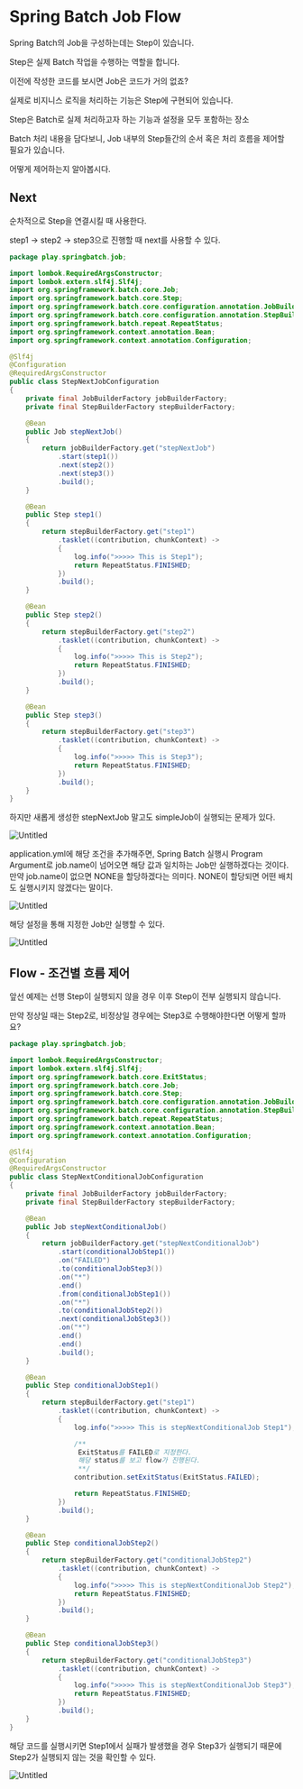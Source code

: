 # Spring Batch Job Flow

Spring Batch의 Job을 구성하는데는 Step이 있습니다.

Step은 실제 Batch 작업을 수행하는 역할을 합니다.

이전에 작성한 코드를 보시면 Job은 코드가 거의 없죠?

실제로 비지니스 로직을 처리하는 기능은 Step에 구현되어 있습니다.

Step은 Batch로 실제 처리하고자 하는 기능과 설정을 모두 포함하는 장소

Batch 처리 내용을 담다보니, Job 내부의 Step들간의 순서 혹은 처리 흐름을 제어할 필요가 있습니다.

어떻게 제어하는지 알아봅시다.

## Next

순차적으로 Step을 연결시킬 때 사용한다.

step1 → step2 → step3으로 진행할 때 next를 사용할 수 있다.

```java
package play.springbatch.job;

import lombok.RequiredArgsConstructor;
import lombok.extern.slf4j.Slf4j;
import org.springframework.batch.core.Job;
import org.springframework.batch.core.Step;
import org.springframework.batch.core.configuration.annotation.JobBuilderFactory;
import org.springframework.batch.core.configuration.annotation.StepBuilderFactory;
import org.springframework.batch.repeat.RepeatStatus;
import org.springframework.context.annotation.Bean;
import org.springframework.context.annotation.Configuration;

@Slf4j
@Configuration
@RequiredArgsConstructor
public class StepNextJobConfiguration
{
    private final JobBuilderFactory jobBuilderFactory;
    private final StepBuilderFactory stepBuilderFactory;

    @Bean
    public Job stepNextJob()
    {
        return jobBuilderFactory.get("stepNextJob")
            .start(step1())
            .next(step2())
            .next(step3())
            .build();
    }

    @Bean
    public Step step1()
    {
        return stepBuilderFactory.get("step1")
            .tasklet((contribution, chunkContext) ->
            {
                log.info(">>>>> This is Step1");
                return RepeatStatus.FINISHED;
            })
            .build();
    }

    @Bean
    public Step step2()
    {
        return stepBuilderFactory.get("step2")
            .tasklet((contribution, chunkContext) ->
            {
                log.info(">>>>> This is Step2");
                return RepeatStatus.FINISHED;
            })
            .build();
    }

    @Bean
    public Step step3()
    {
        return stepBuilderFactory.get("step3")
            .tasklet((contribution, chunkContext) ->
            {
                log.info(">>>>> This is Step3");
                return RepeatStatus.FINISHED;
            })
            .build();
    }
}
```

하지만 새롭게 생성한 stepNextJob 말고도 simpleJob이 실행되는 문제가 있다.

![Untitled](https://s3-us-west-2.amazonaws.com/secure.notion-static.com/c2481e81-236b-44a6-8005-38940792ba40/Untitled.png)

application.yml에 해당 조건을 추가해주면, Spring Batch 실행시 Program Argument로 job.name이 넘어오면 해당 값과 일치하는 Job만 실행하겠다는 것이다. 만약 job.name이 없으면 NONE을 할당하겠다는 의미다. NONE이 할당되면 어떤 배치도 실행시키지 않겠다는 말이다.

![Untitled](https://s3-us-west-2.amazonaws.com/secure.notion-static.com/75ba796f-d9af-423e-b153-a9f82ca2e4ee/Untitled.png)

해당 설정을 통해 지정한 Job만 실행할 수 있다.

![Untitled](https://s3-us-west-2.amazonaws.com/secure.notion-static.com/d6509296-b6e3-40c8-a214-f973c56d3195/Untitled.png)

## Flow - 조건별 흐름 제어

앞선 예제는 선행 Step이 실행되지 않을 경우 이후 Step이 전부 실행되지 않습니다.

만약 정상일 때는 Step2로, 비정상일 경우에는 Step3로 수행해야한다면 어떻게 할까요?

```java
package play.springbatch.job;

import lombok.RequiredArgsConstructor;
import lombok.extern.slf4j.Slf4j;
import org.springframework.batch.core.ExitStatus;
import org.springframework.batch.core.Job;
import org.springframework.batch.core.Step;
import org.springframework.batch.core.configuration.annotation.JobBuilderFactory;
import org.springframework.batch.core.configuration.annotation.StepBuilderFactory;
import org.springframework.batch.repeat.RepeatStatus;
import org.springframework.context.annotation.Bean;
import org.springframework.context.annotation.Configuration;

@Slf4j
@Configuration
@RequiredArgsConstructor
public class StepNextConditionalJobConfiguration
{
    private final JobBuilderFactory jobBuilderFactory;
    private final StepBuilderFactory stepBuilderFactory;

    @Bean
    public Job stepNextConditionalJob()
    {
        return jobBuilderFactory.get("stepNextConditionalJob")
            .start(conditionalJobStep1())
            .on("FAILED")
            .to(conditionalJobStep3())
            .on("*")
            .end()
            .from(conditionalJobStep1())
            .on("*")
            .to(conditionalJobStep2())
            .next(conditionalJobStep3())
            .on("*")
            .end()
            .end()
            .build();
    }

    @Bean
    public Step conditionalJobStep1()
    {
        return stepBuilderFactory.get("step1")
            .tasklet((contribution, chunkContext) ->
            {
                log.info(">>>>> This is stepNextConditionalJob Step1");

                /**
                 ExitStatus를 FAILED로 지정한다.
                 해당 status를 보고 flow가 진행된다.
                 **/
                contribution.setExitStatus(ExitStatus.FAILED);

                return RepeatStatus.FINISHED;
            })
            .build();
    }

    @Bean
    public Step conditionalJobStep2()
    {
        return stepBuilderFactory.get("conditionalJobStep2")
            .tasklet((contribution, chunkContext) ->
            {
                log.info(">>>>> This is stepNextConditionalJob Step2");
                return RepeatStatus.FINISHED;
            })
            .build();
    }

    @Bean
    public Step conditionalJobStep3()
    {
        return stepBuilderFactory.get("conditionalJobStep3")
            .tasklet((contribution, chunkContext) ->
            {
                log.info(">>>>> This is stepNextConditionalJob Step3");
                return RepeatStatus.FINISHED;
            })
            .build();
    }
}
```

해당 코드를 실행시키면 Step1에서 실패가 발생했을 경우 Step3가 실행되기 때문에 Step2가 실행되지 않는 것을 확인할 수 있다.

![Untitled](https://s3-us-west-2.amazonaws.com/secure.notion-static.com/e1680521-ae2d-4bdf-beab-02e3bec10bb6/Untitled.png)
